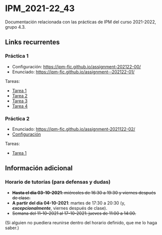 # IPM_2021-22_43

Documentación relacionada con las prácticas de IPM del curso 2021-2022, grupo 4.3.

## Links recurrentes

### Práctica 1

- Configuración: <https://ipm-fic.github.io/assignment-202122-00/>
- Enunciado: <https://ipm-fic.github.io/assignment--202122-01/>

Tareas:
- [Tarea 1](17-09-2021.md)
- [Tarea 2](24-09-2021.md)
- [Tarea 3](01-10-2021.md)
- [Tarea 4](08-10-2021.md)


### Práctica 2

- Enunciado: <https://ipm-fic.github.io/assignment-2021122-02/>
- [Configuración](22-10-2021.md#configuración)

Tareas:
- [Tarea 1](22-10-2021.md#tarea-1-diseño-de-la-interfaz)


## Información adicional

### Horario de tutorías (para defensas y dudas)

* ~~**Hasta el día 03-10-2021**: miércoles de 16:30 a 19:30 y viernes después de clase.~~
* **A partir del día 04-10-2021**: martes de 17:30 a 20:30 (y, _**excepcionalmente**_, viernes después de clase).
* ~~Semana del 11-10-2021 al 17-10-2021: jueves de 11:00 a 14:00.~~

(Si alguien no puediera reunirse dentro del horario definido, que me lo haga saber.)
